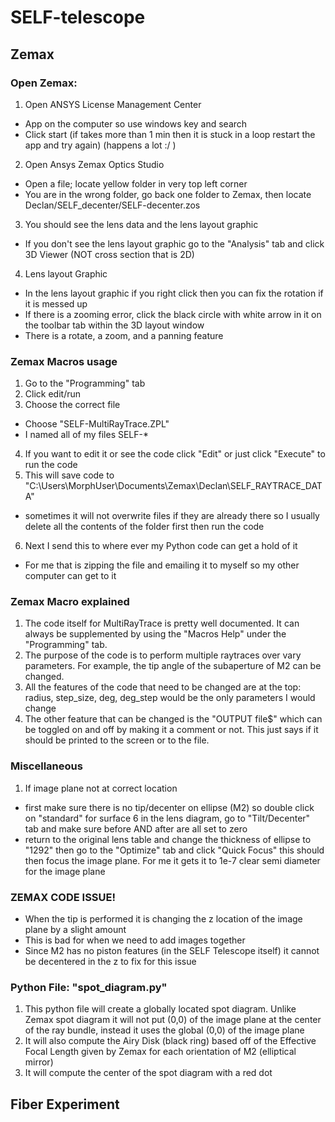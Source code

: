 # SELF-telescope

## Zemax

### Open Zemax:
1) Open ANSYS License Management Center
- App on the computer so use windows key and search
- Click start (if takes more than 1 min then it is stuck in a loop restart the app and try again) (happens a lot :/ )
2) Open Ansys Zemax Optics Studio
- Open a file; locate yellow folder in very top left corner
- You are in the wrong folder, go back one folder to Zemax, then locate Declan/SELF_decenter/SELF-decenter.zos
3) You should see the lens data and the lens layout graphic
- If you don't see the lens layout graphic go to the "Analysis" tab and click 3D Viewer (NOT cross section that is 2D)
4) Lens layout Graphic
- In the lens layout graphic if you right click then you can fix the rotation if it is messed up
- If there is a zooming error, click the black circle with white arrow in it on the toolbar tab within the 3D layout window
- There is a rotate, a zoom, and a panning feature

### Zemax Macros usage
1) Go to the "Programming" tab
2) Click edit/run
3) Choose the correct file
- Choose "SELF-MultiRayTrace.ZPL"
- I named all of my files SELF-*
4) If you want to edit it or see the code click "Edit" or just click "Execute" to run the code
5) This will save code to "C:\Users\MorphUser\Documents\Zemax\Declan\SELF_RAYTRACE_DATA"
- sometimes it will not overwrite files if they are already there so I usually delete all the contents of the folder first then run the code
6) Next I send this to where ever my Python code can get a hold of it
- For me that is zipping the file and emailing it to myself so my other computer can get to it

### Zemax Macro explained
1) The code itself for MultiRayTrace is pretty well documented. It can always be supplemented by using the "Macros Help" under the "Programming" tab. 
2) The purpose of the code is to perform multiple raytraces over vary parameters. For example, the tip angle of the subaperture of M2 can be changed.
3) All the features of the code that need to be changed are at the top: radius, step_size, deg, deg_step would be the only parameters I would change
4) The other feature that can be changed is the "OUTPUT file$" which can be toggled on and off by making it a comment or not. This just says if it should be printed to the screen or to the file.

### Miscellaneous 
1) If image plane not at correct location
- first make sure there is no tip/decenter on ellipse (M2) so double click on "standard" for surface 6 in the lens diagram, go to "Tilt/Decenter" tab and make sure before AND after are all set to zero
- return to the original lens table and change the thickness of ellipse to "1292" then go to the "Optimize" tab and click "Quick Focus" this should then focus the image plane. For me it gets it to 1e-7 clear semi diameter for the image plane

### ZEMAX CODE ISSUE! 
- When the tip is performed it is changing the z location of the image plane by a slight amount
- This is bad for when we need to add images together
- Since M2 has no piston features (in the SELF Telescope itself) it cannot be decentered in the z to fix for this issue

### Python File: "spot_diagram.py"
1) This python file will create a globally located spot diagram. Unlike Zemax spot diagram it will not put (0,0) of the image plane at the center of the ray bundle, instead it uses the global (0,0) of the image plane
2) It will also compute the Airy Disk (black ring) based off of the Effective Focal Length given by Zemax for each orientation of M2 (elliptical mirror)
3) It will compute the center of the spot diagram with a red dot


## Fiber Experiment
